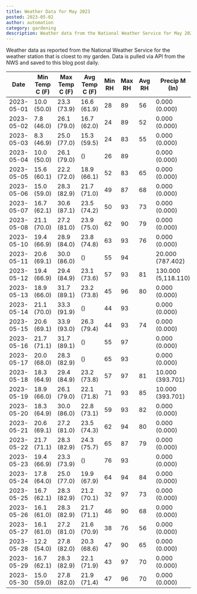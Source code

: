 ```yaml
---
title: Weather Data for May 2023
posted: 2023-05-02
author: automation
category: gardening
description: Weather data from the National Weather Service for May 2023
---
```


Weather data as reported from the National Weather Service for the weather station 
that is cloest to my garden. Data is pulled via API from the NWS and saved to this 
blog post daily.

|Date|Min Temp C (F)|Max Temp C (F)|Avg Temp C (F)|Min RH|Max RH|Avg RH|Precip M (In)|Avg Precip/Hr|
|---|---|---|---|---|---|---|---|---|
|2023-05-01|10.0 (50.0)|23.3 (73.9)|16.6 (61.9)|28|89|56|0.000 (0.000)|0.000 (0.000)|
|2023-05-02|7.8 (46.0)|26.1 (79.0)|16.7 (62.0)|24|89|52|0.000 (0.000)|0.000 (0.000)|
|2023-05-03|8.3 (46.9)|25.0 (77.0)|15.3 (59.5)|24|83|55|0.000 (0.000)|0.000 (0.000)|
|2023-05-04|10.0 (50.0)|26.1 (79.0)| ()|26|89||0.000 (0.000)|0.000 (0.000)|
|2023-05-05|15.6 (60.1)|22.2 (72.0)|18.9 (66.1)|52|83|65|0.000 (0.000)|0.000 (0.000)|
|2023-05-06|15.0 (59.0)|28.3 (82.9)|21.7 (71.0)|49|87|68|0.000 (0.000)|0.000 (0.000)|
|2023-05-07|16.7 (62.1)|30.6 (87.1)|23.5 (74.2)|50|93|73|0.000 (0.000)|0.000 (0.000)|
|2023-05-08|21.1 (70.0)|27.2 (81.0)|23.9 (75.0)|62|90|79|0.000 (0.000)|0.000 (0.000)|
|2023-05-10|19.4 (66.9)|28.9 (84.0)|23.8 (74.8)|63|93|76|0.000 (0.000)|0.000 (0.000)|
|2023-05-11|20.6 (69.1)|30.0 (86.0)| ()|55|94||20.000 (787.402)|30.285 (30.285)|
|2023-05-12|19.4 (66.9)|29.4 (84.9)|23.1 (73.6)|57|93|81|130.000 (5,118.110)|131.234 (131.234)|
|2023-05-13|18.9 (66.0)|31.7 (89.1)|23.2 (73.8)|45|96|80|0.000 (0.000)|0.000 (0.000)|
|2023-05-14|21.1 (70.0)|33.3 (91.9)| ()|44|93||0.000 (0.000)|0.000 (0.000)|
|2023-05-15|20.6 (69.1)|33.9 (93.0)|26.3 (79.4)|44|93|74|0.000 (0.000)|0.000 (0.000)|
|2023-05-16|21.7 (71.1)|31.7 (89.1)| ()|55|97||0.000 (0.000)|0.000 (0.000)|
|2023-05-17|20.0 (68.0)|28.3 (82.9)| ()|65|93||0.000 (0.000)|0.000 (0.000)|
|2023-05-18|18.3 (64.9)|29.4 (84.9)|23.2 (73.8)|57|97|81|10.000 (393.701)|11.579 (11.579)|
|2023-05-19|18.9 (66.0)|26.1 (79.0)|22.1 (71.8)|71|93|85|10.000 (393.701)|9.843 (9.843)|
|2023-05-20|18.3 (64.9)|30.0 (86.0)|22.8 (73.1)|59|93|82|0.000 (0.000)|0.000 (0.000)|
|2023-05-21|20.6 (69.1)|27.2 (81.0)|23.5 (74.3)|62|94|80|0.000 (0.000)|0.000 (0.000)|
|2023-05-22|21.7 (71.1)|28.3 (82.9)|24.3 (75.7)|65|87|79|0.000 (0.000)|0.000 (0.000)|
|2023-05-23|19.4 (66.9)|23.3 (73.9)| ()|76|93||0.000 (0.000)|0.000 (0.000)|
|2023-05-24|17.8 (64.0)|25.0 (77.0)|19.9 (67.9)|64|94|84|0.000 (0.000)|0.000 (0.000)|
|2023-05-25|16.7 (62.1)|28.3 (82.9)|21.2 (70.1)|32|97|73|0.000 (0.000)|0.000 (0.000)|
|2023-05-26|16.1 (61.0)|28.3 (82.9)|21.7 (71.1)|46|90|68|0.000 (0.000)|0.000 (0.000)|
|2023-05-27|16.1 (61.0)|27.2 (81.0)|21.6 (70.9)|38|76|56|0.000 (0.000)|0.000 (0.000)|
|2023-05-28|12.2 (54.0)|27.8 (82.0)|20.3 (68.6)|47|90|65|0.000 (0.000)|0.000 (0.000)|
|2023-05-29|16.7 (62.1)|28.3 (82.9)|22.1 (71.9)|43|97|70|0.000 (0.000)|0.000 (0.000)|
|2023-05-30|15.0 (59.0)|27.8 (82.0)|21.9 (71.4)|47|96|70|0.000 (0.000)|0.000 (0.000)|
